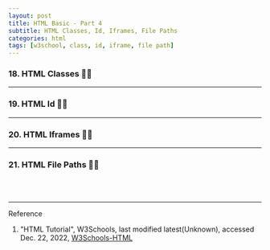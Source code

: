 ```yaml
---
layout: post
title: HTML Basic - Part 4
subtitle: HTML Classes, Id, Iframes, File Paths
categories: html
tags: [w3school, class, id, iframe, file path]
---
```


<script async src="https://cpwebassets.codepen.io/assets/embed/ei.js"></script>

### 18. HTML Classes 👩‍💻

---

### 19. HTML Id 👩‍💻

---

### 20. HTML Iframes 👩‍💻

---

### 21. HTML File Paths 👩‍💻


<br><br>

---
Reference

1. "HTML Tutorial", W3Schools, last modified latest(Unknown), accessed Dec. 22, 2022, [W3Schools-HTML](https://www.w3schools.com/html/default.asp)
